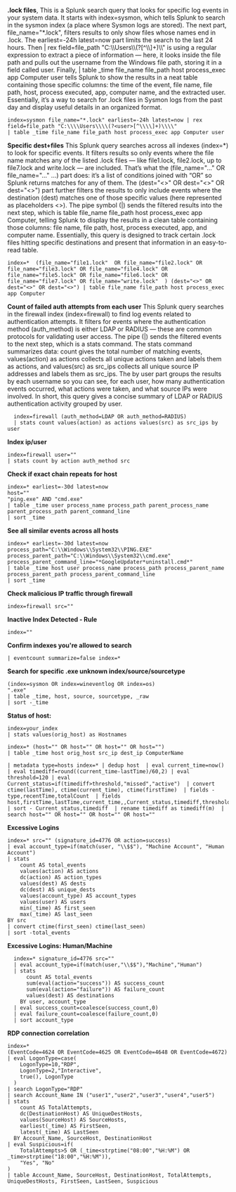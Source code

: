 **.lock files**, 
This is a Splunk search query that looks for specific log events in your system data. It starts with index=sysmon, which tells Splunk to search in the sysmon index (a place where Sysmon logs are stored). The next part, file_name="*.lock", filters results to only show files whose names end in .lock. The earliest=-24h latest=now part limits the search to the last 24 hours. Then | rex field=file_path "C:\\\\Users\\\\(?<user>[^\\\\]+)\\\\" is using a regular expression to extract a piece of information — here, it looks inside the file path and pulls out the username from the Windows file path, storing it in a field called user. Finally, | table _time file_name file_path host process_exec app Computer user tells Splunk to show the results in a neat table containing those specific columns: the time of the event, file name, file path, host, process executed, app, computer name, and the extracted user. Essentially, it’s a way to search for .lock files in Sysmon logs from the past day and display useful details in an organized format.
  ```
  index=sysmon file_name="*.lock" earliest=-24h latest=now | rex field=file_path "C:\\\\Users\\\\(?<user>[^\\\\]+)\\\\"
  | table _time file_name file_path host process_exec app Computer user
  ```

**Specific dest+files**
This Splunk query searches across all indexes (index=*) to look for specific events. It filters results so only events where the file name matches any of the listed .lock files — like file1.lock, file2.lock, up to file7.lock and write.lock — are included. That’s what the (file_name="..." OR file_name="..." …) part does: it’s a list of conditions joined with “OR” so Splunk returns matches for any of them. The (dest="<>" OR dest="<>" OR dest="<>") part further filters the results to only include events where the destination (dest) matches one of those specific values (here represented as placeholders <>). The pipe symbol (|) sends the filtered results into the next step, which is table file_name file_path host process_exec app Computer, telling Splunk to display the results in a clean table containing those columns: file name, file path, host, process executed, app, and computer name. Essentially, this query is designed to track certain .lock files hitting specific destinations and present that information in an easy-to-read table.
  ```
  index=*  (file_name="file1.lock"  OR file_name="file2.lock" OR file_name="file3.lock" OR file_name="file4.lock" OR file_name="file5.lock" OR file_name="file6.lock" OR file_name="file7.lock" OR file_name="write.lock"  ) (dest="<>" OR dest="<>" OR dest="<>") | table file_name file_path host process_exec app Computer
  ```

**Count of failed auth attempts from each user**
This Splunk query searches in the firewall index (index=firewall) to find log events related to authentication attempts. It filters for events where the authentication method (auth_method) is either LDAP or RADIUS — these are common protocols for validating user access. The pipe (|) sends the filtered events to the next step, which is a stats command. The stats command summarizes data: count gives the total number of matching events, values(action) as actions collects all unique actions taken and labels them as actions, and values(src) as src_ips collects all unique source IP addresses and labels them as src_ips. The by user part groups the results by each username so you can see, for each user, how many authentication events occurred, what actions were taken, and what source IPs were involved. In short, this query gives a concise summary of LDAP or RADIUS authentication activity grouped by user.
```
  index=firewall (auth_method=LDAP OR auth_method=RADIUS)
  | stats count values(action) as actions values(src) as src_ips by user
```

**Index ip/user**
  ```
  index=firewall user=""
  | stats count by action auth_method src
  ```

**Check if exact chain repeats for host**
  ```
  index=* earliest=-30d latest=now
  host=""
  "ping.exe" AND "cmd.exe" 
  | table _time user process_name process_path parent_process_name parent_process_path parent_command_line
  | sort _time
  ```

**See all similar events across all hosts**

  ```
  index=* earliest=-30d latest=now
  process_path="C:\\Windows\\System32\\PING.EXE"
  process_parent_path="C:\\Windows\\System32\\cmd.exe"
  process_parent_command_line="*GoogleUpdater*uninstall.cmd*"
  | table _time host user process_name process_path process_parent_name process_parent_path process_parent_command_line
  | sort _time
  ```

**Check malicious IP traffic through firewall**
  ```
  index=firewall src=""
  ```

**Inactive Index Detected - Rule**
```
index=""
```

**Confirm indexes you're allowed to search**
  ```
  | eventcount summarize=false index=*
  ```

**Search for specific .exe unknown index/source/sourcetype**
  ```
  (index=sysmon OR index=wineventlog OR index=os)
  ".exe"
  | table _time, host, source, sourcetype, _raw
  | sort -_time
   ```

**Status of host:**
  ```
  index=your_index
  | stats values(orig_host) as Hostnames
  ```

  ```
  index=* (host="" OR host="" OR host="" OR host="")
  | table _time host orig_host src_ip dest_ip ComputerName
  ```

  ```
  | metadata type=hosts index=* | dedup host  | eval current_time=now()  | eval timediff=round((current_time-lastTime)/60,2) | eval threshold=120 | eval Current_status=if(timediff>threshold,"missed","active")  | convert ctime(lastTime), ctime(current_time), ctime(firstTime)  | fields - type,recentTime,totalCount  | fields host,firstTime,lastTime,current_time,,Current_status,timediff,threshold  | sort - Current_status,timediff  | rename timediff as timediff(m)  | search host="" OR host="" OR host="" OR host="" 
  ```

**Excessive Logins**
  ```
  index=* src="" (signature_id=4776 OR action=success)
  | eval account_type=if(match(user, "\\$$"), "Machine Account", "Human Account")
  | stats 
      count AS total_events
      values(action) AS actions
      dc(action) AS action_types
      values(dest) AS dests
      dc(dest) AS unique_dests
      values(account_type) AS account_types
      values(user) AS users
      min(_time) AS first_seen
      max(_time) AS last_seen
  BY src
  | convert ctime(first_seen) ctime(last_seen)
  | sort -total_events
  ```

**Excessive Logins: Human/Machine**
```
  index=* signature_id=4776 src=""
  | eval account_type=if(match(user,"\\$$"),"Machine","Human")
  | stats 
      count AS total_events 
      sum(eval(action="success")) AS success_count 
      sum(eval(action="failure")) AS failure_count 
      values(dest) AS destinations
    BY user, account_type
  | eval success_count=coalesce(success_count,0)
  | eval failure_count=coalesce(failure_count,0)
  | sort account_type
  ```

**RDP connection correlation**
  ```
  index=*
  (EventCode=4624 OR EventCode=4625 OR EventCode=4648 OR EventCode=4672)
  | eval LogonType=case(
      LogonType=10,"RDP",
      LogonType=2,"Interactive",
      true(), LogonType
    )
  | search LogonType="RDP"
  | search Account_Name IN ("user1","user2","user3","user4","user5")
  | stats 
      count AS TotalAttempts,
      dc(DestinationHost) AS UniqueDestHosts,
      values(SourceHost) AS SourceHosts,
      earliest(_time) AS FirstSeen,
      latest(_time) AS LastSeen
    BY Account_Name, SourceHost, DestinationHost
  | eval Suspicious=if(
      TotalAttempts>5 OR (_time<strptime("08:00","%H:%M") OR _time>strptime("18:00","%H:%M")),
      "Yes", "No"
  )
  | table Account_Name, SourceHost, DestinationHost, TotalAttempts, UniqueDestHosts, FirstSeen, LastSeen, Suspicious
  ```
